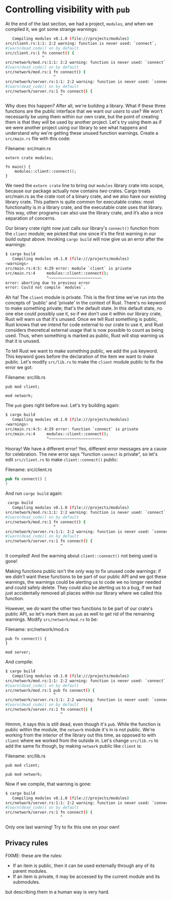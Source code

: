 # Controlling visibility with `pub`

At the end of the last section, we had a project, `modules`, and when we compiled it, we got some strange warnings:

```bash
   Compiling modules v0.1.0 (file:///projects/modules)
src/client.rs:1:1: 2:2 warning: function is never used: `connect`,
#[warn(dead_code)] on by default
src/client.rs:1 fn connect() {
                ^
src/network/mod.rs:1:1: 2:2 warning: function is never used: `connect`,
#[warn(dead_code)] on by default
src/network/mod.rs:1 fn connect() {
                     ^
src/network/server.rs:1:1: 2:2 warning: function is never used: `connect`,
#[warn(dead_code)] on by default
src/network/server.rs:1 fn connect() {
                        ^
```

Why does this happen? After all, we're building a library. What if these three
functions are the public interface that we want our *users* to use? We won't
necessarily be using them within our own crate, but the point of creating them
is that they *will* be used by another project. Let's try using them as if we
were another project using our library to see what happens and understand why
we're getting these unused function warnings. Create a `src/main.rs` file with
this code:

Filename: src/main.rs

```rust,ignore
extern crate modules;

fn main() {
    modules::client::connect();
}
```

We need the `extern crate` line to bring our `modules` library crate into
scope, because our package actually now contains *two* crates. Cargo treats
src/main.rs as the crate root of a binary crate, and we also have our existing
library crate. This pattern is quite common for executable crates: most
functionality is in a library crate, and the executable crate uses that
library. This way, other programs can also use the library crate, and it’s also
a nice separation of concerns.

Our binary crate right now just calls our library's `connect()` function from
the `client` module; we picked that one since it's the first warning in our
build output above. Invoking `cargo build` will now give us an error after the
warnings:

```bash
$ cargo build
   Compiling modules v0.1.0 (file:///projects/modules)
<warnings>
src/main.rs:4:5: 4:29 error: module `client` is private
src/main.rs:4     modules::client::connect();
                  ^~~~~~~~~~~~~~~~~~~~~~~~
error: aborting due to previous error
error: Could not compile `modules`.
```

Ah ha! The `client` module is private. This is the first time we've run into
the concepts of 'public' and 'private' in the context of Rust. There's no
keyword to make something private; that's the default state. In this default
state, no one else could possibly use it, so if we don't use it within our
library crate, Rust will warn us that it's unused. Once we tell Rust something
is public, Rust knows that we intend for code external to our crate to use it,
and Rust considers theoretical external usage that is now possible to count as
being used. Thus, when something is marked as public, Rust will stop warning us
that it is unused.

To tell Rust we want to make something public, we add the `pub` keyword. This
keyword goes before the declaration of the item we want to make public. Let's
modify `src/lib.rs` to make the `client` module public to fix the error we got:

Filename: src/lib.rs

```rust,ignore
pub mod client;

mod network;
```

The `pub` goes right before `mod`. Let's try building again:

```bash
$ cargo build
   Compiling modules v0.1.0 (file:///projects/modules)
<warnings>
src/main.rs:4:5: 4:29 error: function `connect` is private
src/main.rs:4     modules::client::connect();
                  ^~~~~~~~~~~~~~~~~~~~~~~~
```

Hooray! We have a different error! Yes, different error messages are a cause
for celebration. The new error says "function `connect` is private", so let's
edit `src/client.rs` to make `client::connect()` public:

Filename: src/client.rs

```rust
pub fn connect() {
}
```

And run `cargo build` again:

```bash
 cargo build
   Compiling modules v0.1.0 (file:///projects/modules)
src/network/mod.rs:1:1: 2:2 warning: function is never used: `connect`,
#[warn(dead_code)] on by default
src/network/mod.rs:1 fn connect() {
                     ^
src/network/server.rs:1:1: 2:2 warning: function is never used: `connect`,
#[warn(dead_code)] on by default
src/network/server.rs:1 fn connect() {
                        ^
```

It compiled! And the warning about `client::connect()` not being used is gone!

Making functions public isn't the only way to fix unused code warnings: if
we *didn't* want these functions to be part of our public API and we got these
warnings, the warnings could be alerting us to code we no longer needed and
could safely delete. They could also be alerting us to a bug, if we
had just accidentally removed all places within our library where we called
this function.

However, we *do* want the other two functions to be part of our crate's public
API, so let's mark them as `pub` as well to get rid of the remaining warnings.
Modify `src/network/mod.rs` to be:

Filename: src/network/mod.rs

```rust,ignore
pub fn connect() {
}

mod server;
```

And compile:

```bash
$ cargo build
   Compiling modules v0.1.0 (file:///projects/modules)
src/network/mod.rs:1:1: 2:2 warning: function is never used: `connect`,
#[warn(dead_code)] on by default
src/network/mod.rs:1 pub fn connect() {
                     ^
src/network/server.rs:1:1: 2:2 warning: function is never used: `connect`,
#[warn(dead_code)] on by default
src/network/server.rs:1 fn connect() {
                        ^
```

Hmmm, it says this is still dead, even though it's `pub`. While the function is
public within the module, the `network` module it's in is not public. We're
working from the interior of the library out this time, as opposed to with
`client` where we worked from the outside in. Let's change `src/lib.rs` to add
the same fix though, by making `network` public like `client` is:

Filename: src/lib.rs

```rust,ignore
pub mod client;

pub mod network;
```

Now if we compile, that warning is gone:

```bash
$ cargo build
   Compiling modules v0.1.0 (file:///projects/modules)
src/network/server.rs:1:1: 2:2 warning: function is never used: `connect`,
#[warn(dead_code)] on by default
src/network/server.rs:1 fn connect() {
                        ^
```

Only one last warning! Try to fix this one on your own!

## Privacy rules

FIXME: these are the rules:

* If an item is public, then it can be used externally through any of its
  parent modules.
* If an item is private, it may be accessed by the current module and its
  submodules.


but describing them in a human way is very hard.

